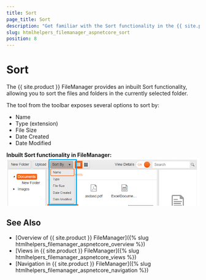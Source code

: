 ```yaml
---
title: Sort
page_title: Sort
description: "Get familiar with the Sort functionality in the {{ site.product }} FileManager and how you can use it."
slug: htmlhelpers_filemanager_aspnetcore_sort
position: 8
---
```


# Sort  

The {{ site.product }} FileManager provides an inbuilt Sort functionality, allowing you to sort the files and folders in the currently selected folder. 

The tool from the toolbar exposes several options to sort by:

* Name
* Type (extension)
* File Size
* Date Created
* Date Modified

**Inbuilt Sort  functionality in FileManager:** 
<img src="sort.png">


## See Also

* [Overview of {{ site.product }} FileManager]({% slug htmlhelpers_filemanager_aspnetcore_overview %})
* [Views in {{ site.product }} FileManager]({% slug htmlhelpers_filemanager_aspnetcore_views %})
* [Navigation in {{ site.product }} FileManager]({% slug htmlhelpers_filemanager_aspnetcore_navigation %})